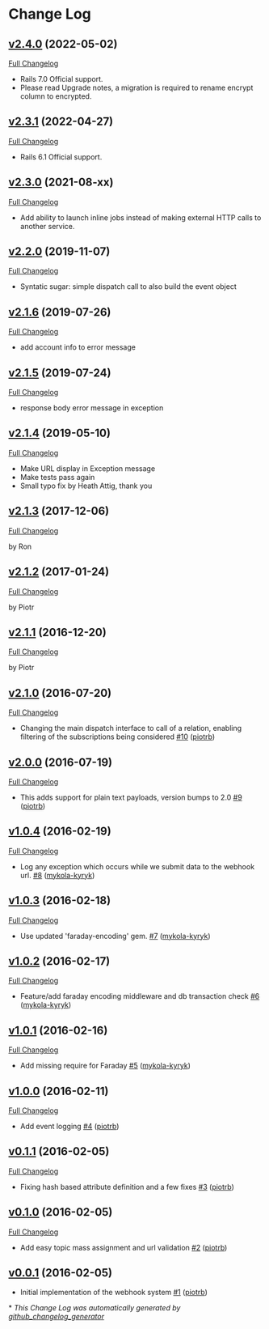 # Change Log

## [v2.4.0](https://github.com/payrollhero/webhook_system/tree/v2.4.0) (2022-05-02)
[Full Changelog](https://github.com/payrollhero/webhook_system/compare/v2.3.1...v2.4.0)

* Rails 7.0 Official support.
* Please read Upgrade notes, a migration is required to rename encrypt column to encrypted.

## [v2.3.1](https://github.com/payrollhero/webhook_system/tree/v2.3.1) (2022-04-27)
[Full Changelog](https://github.com/payrollhero/webhook_system/compare/v2.3.0...v2.3.1)

* Rails 6.1 Official support.

## [v2.3.0](https://github.com/payrollhero/webhook_system/tree/v2.3.0) (2021-08-xx)
[Full Changelog](https://github.com/payrollhero/webhook_system/compare/v2.2.0...v2.3.0)

* Add ability to launch inline jobs instead of making external HTTP calls to another service.

## [v2.2.0](https://github.com/payrollhero/webhook_system/tree/v2.2.0) (2019-11-07)
[Full Changelog](https://github.com/payrollhero/webhook_system/compare/v2.1.6...v2.2.0)

* Syntatic sugar: simple dispatch call to also build the event object

## [v2.1.6](https://github.com/payrollhero/webhook_system/tree/v2.1.6) (2019-07-26)
[Full Changelog](https://github.com/payrollhero/webhook_system/compare/v2.1.5...v2.1.6)

* add account info to error message

## [v2.1.5](https://github.com/payrollhero/webhook_system/tree/v2.1.5) (2019-07-24)
[Full Changelog](https://github.com/payrollhero/webhook_system/compare/v2.1.4...v2.1.5)

* response body error message in exception

## [v2.1.4](https://github.com/payrollhero/webhook_system/tree/v2.1.4) (2019-05-10)
[Full Changelog](https://github.com/payrollhero/webhook_system/compare/v2.1.3...v2.1.4)

* Make URL display in Exception message
* Make tests pass again
* Small typo fix by Heath Attig, thank you

## [v2.1.3](https://github.com/payrollhero/webhook_system/tree/v2.1.3) (2017-12-06)
[Full Changelog](https://github.com/payrollhero/webhook_system/compare/v2.1.2...v2.1.3)

by Ron

## [v2.1.2](https://github.com/payrollhero/webhook_system/tree/v2.1.2) (2017-01-24)
[Full Changelog](https://github.com/payrollhero/webhook_system/compare/v2.1.1...v2.1.2)

by Piotr

## [v2.1.1](https://github.com/payrollhero/webhook_system/tree/v2.1.1) (2016-12-20)
[Full Changelog](https://github.com/payrollhero/webhook_system/compare/v2.1.0...v2.1.1)

by Piotr

## [v2.1.0](https://github.com/payrollhero/webhook_system/tree/v2.1.0) (2016-07-20)
[Full Changelog](https://github.com/payrollhero/webhook_system/compare/v2.0.0...v2.1.0)

- Changing the main dispatch interface to call of a relation, enabling filtering of the subscriptions being considered [\#10](https://github.com/payrollhero/webhook_system/pull/10) ([piotrb](https://github.com/piotrb))

## [v2.0.0](https://github.com/payrollhero/webhook_system/tree/v2.0.0) (2016-07-19)
[Full Changelog](https://github.com/payrollhero/webhook_system/compare/v1.0.4...v2.0.0)

- This adds support for plain text payloads, version bumps to 2.0 [\#9](https://github.com/payrollhero/webhook_system/pull/9) ([piotrb](https://github.com/piotrb))

## [v1.0.4](https://github.com/payrollhero/webhook_system/tree/v1.0.4) (2016-02-19)
[Full Changelog](https://github.com/payrollhero/webhook_system/compare/v1.0.3...v1.0.4)

- Log any exception which occurs while we submit data to the webhook url. [\#8](https://github.com/payrollhero/webhook_system/pull/8) ([mykola-kyryk](https://github.com/mykola-kyryk))

## [v1.0.3](https://github.com/payrollhero/webhook_system/tree/v1.0.3) (2016-02-18)
[Full Changelog](https://github.com/payrollhero/webhook_system/compare/v1.0.2...v1.0.3)

- Use updated 'faraday-encoding' gem. [\#7](https://github.com/payrollhero/webhook_system/pull/7) ([mykola-kyryk](https://github.com/mykola-kyryk))

## [v1.0.2](https://github.com/payrollhero/webhook_system/tree/v1.0.2) (2016-02-17)
[Full Changelog](https://github.com/payrollhero/webhook_system/compare/v1.0.1...v1.0.2)

- Feature/add faraday encoding middleware and db transaction check [\#6](https://github.com/payrollhero/webhook_system/pull/6) ([mykola-kyryk](https://github.com/mykola-kyryk))

## [v1.0.1](https://github.com/payrollhero/webhook_system/tree/v1.0.1) (2016-02-16)
[Full Changelog](https://github.com/payrollhero/webhook_system/compare/v1.0.0...v1.0.1)

- Add missing require for Faraday [\#5](https://github.com/payrollhero/webhook_system/pull/5) ([mykola-kyryk](https://github.com/mykola-kyryk))

## [v1.0.0](https://github.com/payrollhero/webhook_system/tree/v1.0.0) (2016-02-11)
[Full Changelog](https://github.com/payrollhero/webhook_system/compare/v0.1.1...v1.0.0)

- Add event logging [\#4](https://github.com/payrollhero/webhook_system/pull/4) ([piotrb](https://github.com/piotrb))

## [v0.1.1](https://github.com/payrollhero/webhook_system/tree/v0.1.1) (2016-02-05)
[Full Changelog](https://github.com/payrollhero/webhook_system/compare/v0.1.0...v0.1.1)

- Fixing hash based attribute definition and a few fixes [\#3](https://github.com/payrollhero/webhook_system/pull/3) ([piotrb](https://github.com/piotrb))

## [v0.1.0](https://github.com/payrollhero/webhook_system/tree/v0.1.0) (2016-02-05)
[Full Changelog](https://github.com/payrollhero/webhook_system/compare/v0.0.1...v0.1.0)

- Add easy topic mass assignment and url validation [\#2](https://github.com/payrollhero/webhook_system/pull/2) ([piotrb](https://github.com/piotrb))

## [v0.0.1](https://github.com/payrollhero/webhook_system/tree/v0.0.1) (2016-02-05)
- Initial implementation of the webhook system [\#1](https://github.com/payrollhero/webhook_system/pull/1) ([piotrb](https://github.com/piotrb))



\* *This Change Log was automatically generated by [github_changelog_generator](https://github.com/skywinder/Github-Changelog-Generator)*
